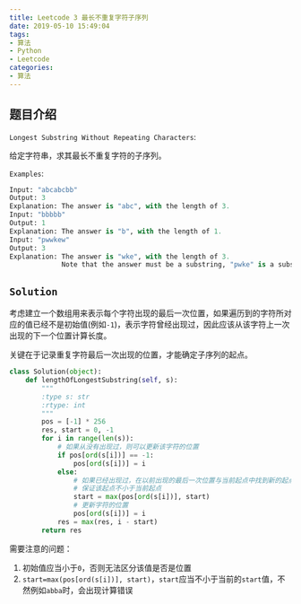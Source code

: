 ```yaml
---
title: Leetcode 3 最长不重复字符子序列
date: 2019-05-10 15:49:04
tags:
- 算法
- Python
- Leetcode
categories:
- 算法
---
```


## 题目介绍

`Longest Substring Without Repeating Characters`:

给定字符串，求其最长不重复字符的子序列。

<!--more-->

`Examples`:

```python 
Input: "abcabcbb"
Output: 3 
Explanation: The answer is "abc", with the length of 3. 
Input: "bbbbb"
Output: 1
Explanation: The answer is "b", with the length of 1.
Input: "pwwkew"
Output: 3
Explanation: The answer is "wke", with the length of 3. 
             Note that the answer must be a substring, "pwke" is a subsequence and not a substring.
```

## `Solution`

考虑建立一个数组用来表示每个字符出现的最后一次位置，如果遍历到的字符所对应的值已经不是初始值(例如`-1`)，表示字符曾经出现过，因此应该从该字符上一次出现的下一个位置计算长度。

关键在于记录重复字符最后一次出现的位置，才能确定子序列的起点。

```python 
class Solution(object):
    def lengthOfLongestSubstring(self, s):
        """
        :type s: str
        :rtype: int
        """
        pos = [-1] * 256
        res, start = 0, -1
        for i in range(len(s)):
          	# 如果从没有出现过，则可以更新该字符的位置
            if pos[ord(s[i])] == -1:
                pos[ord(s[i])] = i
            else:
                # 如果已经出现过，在以前出现的最后一次位置与当前起点中找到新的起点
                # 保证该起点不小于当前起点
                start = max(pos[ord(s[i])], start)
                # 更新字符的位置
                pos[ord(s[i])] = i
            res = max(res, i - start)
        return res
```

需要注意的问题：

1. 初始值应当小于`0`，否则无法区分该值是否是位置
2. `start=max(pos[ord(s[i])], start)`，`start`应当不小于当前的`start`值，不然例如`abba`时，会出现计算错误